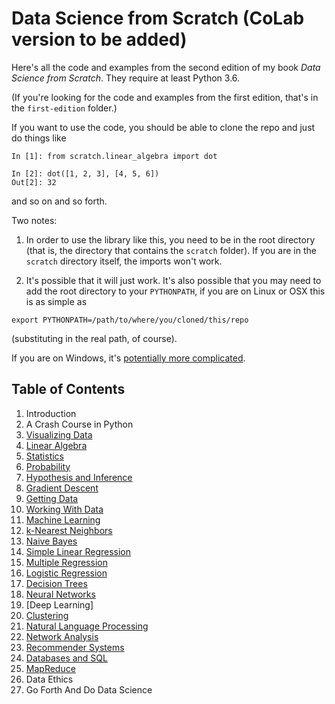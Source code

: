 Data Science from Scratch (CoLab version to be added)
=========================

Here's all the code and examples from the second edition of my book _Data Science from Scratch_. They require at least Python 3.6.

(If you're looking for the code and examples from the first edition, that's in the `first-edition` folder.)

If you want to use the code, you should be able to clone the repo and just do things like

```
In [1]: from scratch.linear_algebra import dot

In [2]: dot([1, 2, 3], [4, 5, 6])
Out[2]: 32
```

and so on and so forth.

Two notes:

1. In order to use the library like this, you need to be in the root directory (that is, the directory that contains the `scratch` folder). If you are in the `scratch` directory itself, the imports won't work.

2. It's possible that it will just work. It's also possible that you may need to add the root directory to your `PYTHONPATH`, if you are on Linux or OSX this is as simple as 

```
export PYTHONPATH=/path/to/where/you/cloned/this/repo
```

(substituting in the real path, of course).

If you are on Windows, it's [potentially more complicated](https://stackoverflow.com/questions/3701646/how-to-add-to-the-pythonpath-in-windows-so-it-finds-my-modules-packages).

## Table of Contents

1. Introduction
2. A Crash Course in Python
3. [Visualizing Data](https://github.com/hongqin/data-science-from-scratch/blob/master/scratch/visualization.py)
4. [Linear Algebra](https://github.com/hongqin/data-science-from-scratch/blob/master/scratch/linear_algebra.py)
5. [Statistics](https://github.com/hongqin/data-science-from-scratch/blob/master/scratch/statistics.py)
6. [Probability](https://github.com/hongqin/data-science-from-scratch/blob/master/scratch/probability.py)
7. [Hypothesis and Inference](https://github.com/hongqin/data-science-from-scratch/blob/master/scratch/inference.py)
8. [Gradient Descent](https://github.com/hongqin/data-science-from-scratch/blob/master/scratch/gradient_descent.py)
9. [Getting Data](https://github.com/hongqin/data-science-from-scratch/blob/master/scratch/getting_data.py)
10. [Working With Data](https://github.com/hongqin/data-science-from-scratch/blob/master/scratch/working_with_data.py)
11. [Machine Learning](https://github.com/hongqin/data-science-from-scratch/blob/master/scratch/machine_learning.py)
12. [k-Nearest Neighbors](https://github.com/hongqin/data-science-from-scratch/blob/master/scratch/k_nearest_neighbors.py)
13. [Naive Bayes](https://github.com/hongqin/data-science-from-scratch/blob/master/scratch/naive_bayes.py)
14. [Simple Linear Regression](https://github.com/hongqin/data-science-from-scratch/blob/master/scratch/simple_linear_regression.py)
15. [Multiple Regression](https://github.com/hongqin/data-science-from-scratch/blob/master/scratch/multiple_regression.py)
16. [Logistic Regression](https://github.com/hongqin/data-science-from-scratch/blob/master/scratch/logistic_regression.py)
17. [Decision Trees](https://github.com/hongqin/data-science-from-scratch/blob/master/scratch/decision_trees.py)
18. [Neural Networks](https://github.com/hongqin/data-science-from-scratch/blob/master/scratch/neural_networks.py)
19. [Deep Learning]
20. [Clustering](https://github.com/hongqin/data-science-from-scratch/blob/master/scratch/clustering.py)
21. [Natural Language Processing](https://github.com/hongqin/data-science-from-scratch/blob/master/scratch/nlp.py)
22. [Network Analysis](https://github.com/hongqin/data-science-from-scratch/blob/master/scratch/network_analysis.py)
23. [Recommender Systems](https://github.com/hongqin/data-science-from-scratch/blob/master/scratch/recommender_systems.py)
24. [Databases and SQL](https://github.com/hongqin/data-science-from-scratch/blob/master/scratch/databases.py)
25. [MapReduce](https://github.com/hongqin/data-science-from-scratch/blob/master/scratch/mapreduce.py)
26. Data Ethics
27. Go Forth And Do Data Science
